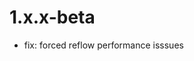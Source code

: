 # 1.x.x-beta

- [](https://github.com/patternfly/patternfly-elements/commit/) fix: forced reflow performance isssues